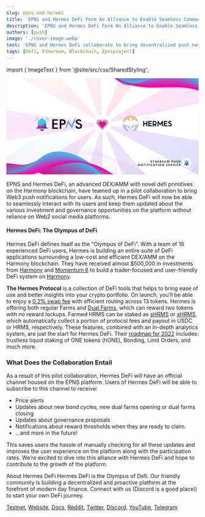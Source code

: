 ```yaml
---
slug: epns-and-hermes
title: 'EPNS and Hermes DeFi Form An Alliance to Enable Seamless Communication for Users'
description: 'EPNS and Hermes DeFi Form An Alliance to Enable Seamless Communication for Users'
authors: [push]
image: './cover-image.webp'
text: 'EPNS and Hermes DeFi collaborate to bring decentralized push notifications to the DeFi on the Harmony blockchain.'
tags: [Defi, Ethereum, Blockchain, Epnsproject]
---
```


import { ImageText } from '@site/src/css/SharedStyling';

![Cover image of EPNS and Hermes DeFi Form An Alliance to Enable Seamless Communication for Users](./cover-image.webp)

<!--truncate-->

EPNS and Hermes DeFi, an advanced DEX/AMM with novel defi primitives on the Harmony blockchain, have teamed up in a pilot collaboration to bring Web3 push notifications for users. As such, Hermes DeFi will now be able to seamlessly interact with its users and keep them updated about the various investment and governance opportunities on the platform without reliance on Web2 social media platforms.

#### Hermes DeFi: The Olympus of DeFi

Hermes DeFi defines itself as the “Olympus of DeFi”. With a team of 16 experienced DeFi users, Hermes is building an entire suite of DeFi applications surrounding a low-cost and efficient DEX/AMM on the Harmony blockchain. They have received almost $500,000 in investments from [Harmony](https://hermesdefi.medium.com/what-a-305k-investment-in-hermes-defi-looks-like-96b7bb4f534) and [Momentum 6](https://blog.hermesdefi.io/hermes-defi-receives-a-175-000-investment-for-their-trader-focused-dex-launching-on-harmony-9f25dd99b6f7) to build a trader-focused and user-friendly DeFi system on [Harmony](https://www.harmony.one/).

<b>The Hermes Protocol</b> is a collection of DeFi tools that helps to bring ease of use and better insights into your crypto portfolio. On launch, you’ll be able to enjoy a [0.2% swap fee](https://docs.hermesdefi.io/tokenomics/feenomics) with efficient routing across 13 tokens. Hermes is offering both regular Farms and [Dual Farms](https://docs.hermesdefi.io/partnerships/dual-farms), which can reward two tokens with no reward lockups. Farmed HRMS can be staked as [sHRMS](https://docs.hermesdefi.io/hermes-products/shrms) or [xHRMS](https://docs.hermesdefi.io/hermes-products/xhrms), which automatically collect a portion of protocol fees and payout in USDC or HRMS, respectively. These features, combined with an in-depth analytics system, are just the start for Hermes DeFi. Their [roadmap for 2022](https://docs.hermesdefi.io/the-hermes-protocol/roadmap) includes: trustless liquid staking of ONE tokens (hONE), Bonding, Limit Orders, and much more.

### What Does the Collaboration Entail

As a result of this pilot collaboration, Hermes DeFi will have an official channel housed on the EPNS platform. Users of Hermes DeFi will be able to subscribe to this channel to receive:

- Price alerts
- Updates about new bond cycles, new dual farms opening or dual farms closing
- Updates about governance proposals
- Notifications about reward thresholds when they are ready to claim.
- …and more in the future!

This saves users the hassle of manually checking for all these updates and improves the user experience on the platform along with the participation rates. We’re excited to dive into this alliance with Hermes DeFi and hope to contribute to the growth of the platform.

About Hermes DeFi
Hermes DeFi is the Olympus of Defi. Our friendly community is building a decentralized and proactive platform at the forefront of modern day finance. Connect with us (Discord is a good place!) to start your own DeFi journey.

<a class="af oz" href="https://hermes-v3.vercel.app/" rel="noopener ugc nofollow" target="_blank">Testnet</a>, <a class="af oz" href="https://plutus.hermesdefi.io/app" rel="noopener ugc nofollow" target="_blank">Website</a>, <a class="af oz" href="https://hermes-defi.gitbook.io/the-hermes-protocol/the-hermes-protocol/roadmap" rel="noopener ugc nofollow" target="_blank">Docs</a>, <a class="af oz" href="https://www.reddit.com/r/HermesDefi/" rel="noopener ugc nofollow" target="_blank">Reddit</a>, <a class="af oz" href="https://twitter.com/hermesdefi" rel="noopener ugc nofollow" target="_blank">Twitter</a>, <a class="af oz" href="https://discord.gg/xKBZ22y9xk" rel="noopener ugc nofollow" target="_blank">Discord</a>, <a class="af oz" href="https://www.youtube.com/channel/UCnLWipB915XYPHMmMZcsnag" rel="noopener ugc nofollow" target="_blank">YouTube</a>, <a class="af oz" href="https://t.me/HermesDecentralizedFinance" rel="noopener ugc nofollow" target="_blank">Telegram</a>

